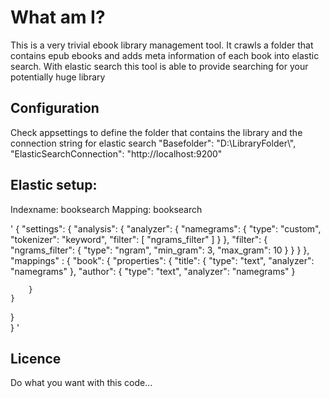 ﻿# What am I?
This is a very trivial ebook library management tool. It crawls a folder that contains epub ebooks and adds meta information of each book into elastic search.
With elastic search this tool is able to provide searching for your potentially huge library

## Configuration

Check appsettings to define the folder that contains the library and the connection string for elastic search
  "Basefolder": "D:\\LibraryFolder\\",
  "ElasticSearchConnection": "http://localhost:9200"

## Elastic setup:

Indexname: booksearch
Mapping: booksearch

'
 {
    "settings": {
        "analysis": {
            "analyzer": {
                "namegrams": {
                    "type": "custom",
                    "tokenizer": "keyword",
                    "filter": [
                        "ngrams_filter"
                    ]
                }
            },
            "filter": {
                "ngrams_filter": {
                    "type": "ngram",
                    "min_gram": 3,
                    "max_gram": 10
                }
            }
        }
    },
	 "mappings" : {
    "book": {
        "properties": {
            "title": {
                "type": "text",
                "analyzer": "namegrams"
            },
				 		"author": {
                "type": "text",
                "analyzer": "namegrams"
            }
				  
        }
    }
} 	 
}
'

## Licence

Do what you want with this code...